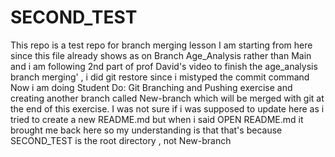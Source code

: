 # SECOND_TEST
This repo is a test repo for branch merging lesson
I am starting from here since this file already shows as on Branch Age_Analysis rather than Main and i am following 2nd part of prof David's video to finish the age_analysis branch merging' , i did git restore since i mistyped the commit command
Now i am doing Student Do: Git Branching and Pushing exercise and creating another branch called New-branch which will be merged with git at the end of this exercise. I was not sure if i was supposed to update here as i tried to create a new README.md but when i said OPEN README.md it brought me back here so my understanding is that that's because SECOND_TEST is the root directory , not New-branch
